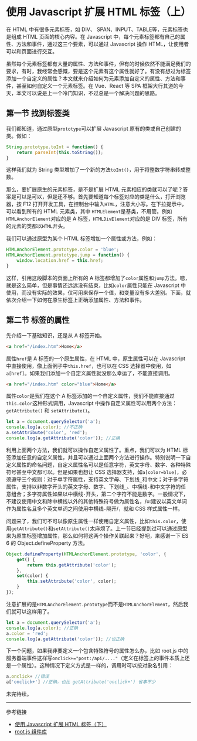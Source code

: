 # 使用 Javascript 扩展 HTML 标签（上）

在 HTML 中有很多元素标签，如 DIV、 SPAN、INPUT、TABLE等，元素标签也是组成 HTML 页面的核心内容。在 Javascript 中，每个元素标签都有自己的属性、方法和事件，通过这三个要素，可以通过 Javascript 操作 HTML，让使用者可以和页面进行交互。

虽然每个元素标签都有大量的属性、方法和事件，但有的时候依然不能满足我们的要求，有时，我经常会感慨，要是这个元素有这个属性就好了。有没有想过为标签添加一个自定义的属性？本文就来介绍如何为元素添加自定义的属性、方法和事件，甚至如何自定义一个元素标签。在 Vue、React 等 SPA 框架大行其道的今天，本文可以说是上一个冷门知识，不过总是一个解决问题的思路。

## 第一节 找到标签类

我们都知道，通过原型`prototype`可以扩展 Javascript 原有的类或自己创建的类。做如：

```javascript
String.prototype.toInt = function() {
    return parseInt(this.toString());
}
```

这样我们就为 String 类型增加了一个新的方法`toInt()`，用于将整数字符串转成整数。

那么，要扩展原生的元素标签，是不是扩展 HTML 元素相应的类就可以了呢？答案是可以是可以，但是还不够。首先要知道每个标签对应的类是什么，打开浏览器，按 F12 打开开发工具，在控制台中输入`HTML`，注意大小写。在下拉提示中，可以看到所有的 HTML 元素类，其中 `HTMLElement`是基类，不用管。例如`HTMLAnchorElement`对应的是 A 标签，`HTMLDivElement`对应的是 DIV 标签，所有的元素的类都以`HTML`开头。

我们可以通过原型为某个 HTML 标签增加一个属性或方法，例如：

```javascript
HTMLAnchorElement.prototype.color = 'blue';
HTMLAnchorElement.prototype.jump = function() {
    window.location.href = this.href;
}
```

这样，引用这段脚本的页面上所有的 A 标签都增加了`color`属性和`jump`方法。嗯，就是这么简单，但是事情还远远没有结束，比如`color`属性只能在 Javascript 中使用，而没有实际的效果，仅可用来保存一个值，和变量没有多大差别。下面，就依次介绍一下如何在原生标签上正确添加属性、方法和事件。

## 第二节 标签的属性

先介绍一下基础知识，还是从 A 标签开始。

```html
<a href="/index.htm">Home</a>
```

属性`href`是 A 标签的一个原生属性，在 HTML 中，原生属性可以在 Javascript 中直接使用，像上面例子中`this.href`，也可以在 CSS 选择器中使用，如 `a[href]`。如果我们添加一个自定义属性就没那么幸运了，不能直接调用。

```html
<a href="/index.htm" color="blue">Home</a>
```

属性`color`是我们在这个 A 标签添加的一个自定义属性，我们不能直接通过`this.color`这种形式调用，Javascript 中操作自定义属性可以用两个方法：`getAttribute()` 和 `setAttribute()`。

```javascript
let a = document.querySelector('a');
console.log(a.color); //不正确
a.setAttribute('color', 'red');
console.log(a.getAttribute('color')); //正确
```

利用上面两个方法，我们就可以操作自定义属性了。重点，我们可以为 HTML 标签添加任意的自定义属性，并且可以通过上面两个方法进行操作。特别说明一下自定义属性的命名问题，自定义属性名可以是任意字符，英文字母、数字、各种特殊符号甚至中文都可以。但是如果也想让 CSS 选择器支持，如`a[color=blue]`，必须遵守三个规则：对于单字符属性，支持英文字母、下划线`_`和中文；对于多字符属性，支持以非数字开头的英文字母、数字、下划线`_`、中横线`-`和中文字符的任意组合；多字符属性如果以中横线`-`开头，第二个字符不能是数字。一般情况下，不建议使用中文和除中横线以外的其他特殊符号做为属性名，/u:建议以英文单词作为属性名且多个英文单词之间使用中横线`-`隔开/，就和 CSS 样式属性一样。

问题来了，我们可不可以像原生属性一样使用自定义属性，比如`this.color`，使用`getAttribute()`和`setAttribute()`太麻烦了。上一节已经提到过可以通过原型来为原生标签增加属性，那么如何将这两个操作关联起来？好吧，来感谢一下 ES 6 的 Object.defineProperty 方法。

```javascript
Object.defineProperty(HTMLAnchorElement.prototype, 'color', {
    get() {
        return this.getAttribute('color');
    },
    set(color) {
        this.setAttribute('color', color);
    }
});
```

注意扩展的是`HTMLAnchorElement.prototype`而不是`HTMLAnchorElement`，然后我们就可以这样用了。

```javascript
let a = document.querySelector('a');
console.log(a.color); //正确
a.color = 'red';
console.log(a.getAttribute('color')); //也正确
```

下一个问题，如果我非要定义一个包含特殊符号的属性怎么办，比如 root.js 中的服务器端事件这样写`onclick+="post:/api/...."`（定义在标签上的事件本质上还是一个属性）。这种情况下定义方式是一样的，调用时可以按对象名引用：

```javascript
a.onclick+ //错误
a['onclick+'] //正确，也比 getAttribute('onclick+') 省事不少
```

未完待续。

---
参考链接

* [使用 Javascript 扩展 HTML 标签（下）](/blog/20210807.md)
* [root.js 组件库](/root.js/overview.md)